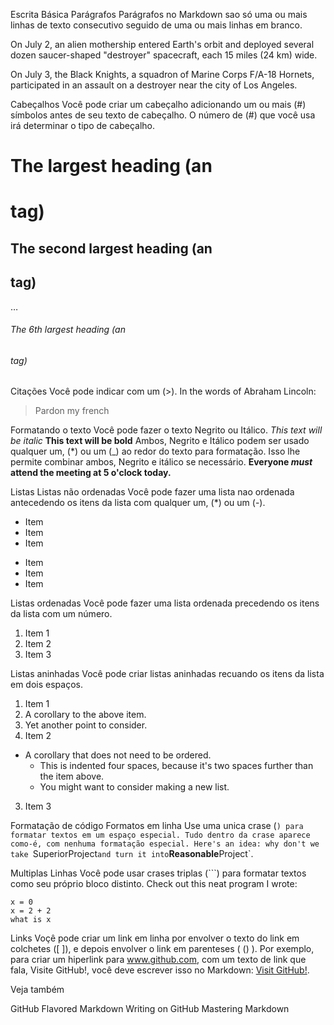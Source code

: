 Escrita Básica
Parágrafos
Parágrafos no Markdown sao só uma ou mais linhas de texto consecutivo seguido de uma ou mais linhas em branco.

On July 2, an alien mothership entered Earth's orbit and deployed several dozen saucer-shaped "destroyer" spacecraft, each 15 miles (24 km) wide.

On July 3, the Black Knights, a squadron of Marine Corps F/A-18 Hornets, participated in an assault on a destroyer near the city of Los Angeles.

Cabeçalhos
Você pode criar um cabeçalho adicionando um ou mais (#) símbolos antes de seu texto de cabeçalho. O número de (#) que você usa irá determinar o tipo de cabeçalho.
# The largest heading (an <h1> tag)
## The second largest heading (an <h2> tag)
…
###### The 6th largest heading (an <h6> tag)

Citações
Você pode indicar  com um (>).
In the words of Abraham Lincoln:

> Pardon my french

Formatando o texto
Você pode fazer o texto Negrito ou Itálico.
*This text will be italic*
**This text will be bold**
Ambos, Negrito e Itálico podem ser usado qualquer um, (*) ou um (_) ao redor do texto para formatação. Isso lhe permite combinar ambos, Negrito e itálico se necessário.
**Everyone _must_ attend the meeting at 5 o'clock today.**

Listas
Listas não ordenadas
Você pode fazer uma lista nao ordenada antecedendo os itens da lista com qualquer um, (*) ou um (-).
* Item
* Item
* Item

- Item
- Item
- Item

Listas ordenadas
Você pode fazer uma lista ordenada precedendo os itens da lista com um número.
1. Item 1
2. Item 2
3. Item 3

Listas aninhadas
Você pode criar listas aninhadas recuando os itens da lista em dois espaços.
1. Item 1
  1. A corollary to the above item.
  2. Yet another point to consider.
2. Item 2
  * A corollary that does not need to be ordered.
    * This is indented four spaces, because it's two spaces further than the item above.
    * You might want to consider making a new list.
3. Item 3

Formatação de código
Formatos em linha
Use uma unica crase (`) para formatar textos em um espaço especial. Tudo dentro da crase aparece como-é, com nenhuma formatação especial.
Here's an idea: why don't we take `SuperiorProject` and turn it into `**Reasonable**Project`.

Multiplas Linhas
Você pode usar crases triplas (```) para formatar textos como seu próprio bloco distinto.
Check out this neat program I wrote:

```
x = 0
x = 2 + 2
what is x
```

Links
Voçê pode criar um link em linha por envolver o texto do link em colchetes ([ ]), e depois envolver o link em parenteses ( () ).
Por exemplo, para criar um hiperlink para www.github.com, com um texto de link que fala, Visite GitHub!, você deve escrever isso no Markdown: [Visit GitHub!](www.github.com).

Veja também

GitHub Flavored Markdown
Writing on GitHub
Mastering Markdown


